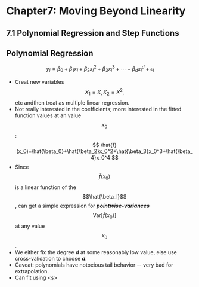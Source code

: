 # Chapter7: Moving Beyond Linearity

## 7.1 Polynomial Regression and Step Functions

## Polynomial Regression


$$
y_i = \beta_0 + \beta_1x_i+\beta_2x_i^2+\beta_3x_i^3+\cdots+\beta_dx_i^d+\epsilon_i
$$


* Creat new variables $$X_1=X, X_2=X^2,$$ etc andthen treat as multiple linear regression.
* Not really interested in the coefficients; more interested in the fitted function values at an value $$x_0$$:
  $$
  \hat{f}(x_0)=\hat{\beta_0}+\hat{\beta_2}x_0^2+\hat{\beta_3}x_0^3+\hat{\beta_4}x_0^4
  $$
* Since $$\hat{f}(x_0)$$ is a linear function of the $$\hat{\beta_l}$$, can get a simple expression for _**pointwise-variances**_ $$\mathrm{Var}[\hat{f}(x_0)]$$ at any value $$x_0$$.
* We either fix the degree _**d**_ at some reasonably low value, else use cross-validation to choose _**d**_.
* Caveat: polynomials have notoeious tail behavior -- very bad for extrapolation.
* Can fit using &lt;s&gt;






